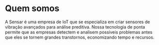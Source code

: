 # Quem somos

A Sensar é uma empresa de IoT que se especializa em criar sensores de vibração avançados para análise preditiva. Nossa tecnologia de ponta permite que as empresas detectem e analisem possíveis problemas antes que eles se tornem grandes transtornos, economizando tempo e recursos.
